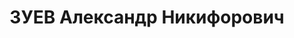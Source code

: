 ---
title: ЗУЕВ Александр Никифорович
description: 'Род. в 1908, Пермская обл., г. Березники, русский. Проживал: Пермская
  обл., г. Березники.

  Арестован 06.12.1936. Обв.: вредительство, терр., к.-р. деятельность. Приговор:
  04.05.1937 – ВМН с конфискацией имущества. Расстрелян 04.05.1937'
---